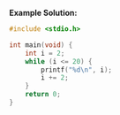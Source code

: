 **Example Solution:**

```c
#include <stdio.h>

int main(void) {
    int i = 2;
    while (i <= 20) {
        printf("%d\n", i);
        i += 2;
    }
    return 0;
}
